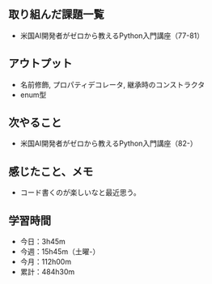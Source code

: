 ## 取り組んだ課題一覧
- 米国AI開発者がゼロから教えるPython入門講座（77-81）
## アウトプット
- 名前修飾, プロパティデコレータ, 継承時のコンストラクタ
- enum型
## 次やること
- 米国AI開発者がゼロから教えるPython入門講座（82-）
## 感じたこと、メモ
-  コード書くのが楽しいなと最近思う。
## 学習時間
- 今日：3h45m
- 今週：15h45m（土曜-）
- 今月：112h00m
- 累計：484h30m